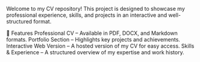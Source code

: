 
Welcome to my CV repository! This project is designed to showcase my professional experience, skills, and projects in an interactive and well-structured format.

🚀 Features
Professional CV – Available in PDF, DOCX, and Markdown formats.
Portfolio Section – Highlights key projects and achievements.
Interactive Web Version  – A hosted version of my CV for easy access.
Skills & Experience – A structured overview of my expertise and work history.
